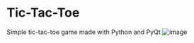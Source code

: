 # Tic-Tac-Toe
Simple tic-tac-toe game made with Python and PyQt
![image](https://user-images.githubusercontent.com/30330337/134968081-f22180b4-2d41-4092-9f90-5c59f254a5b2.png)

